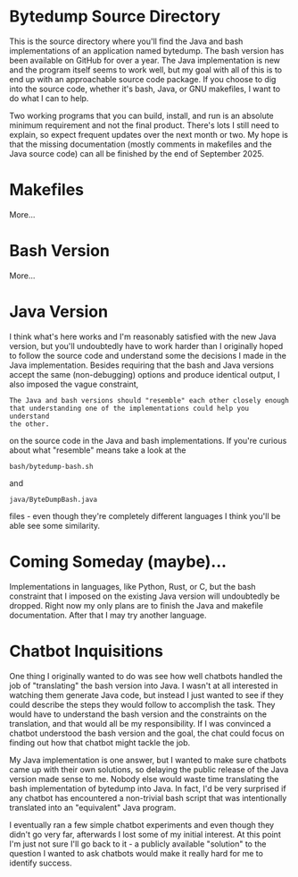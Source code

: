 # Bytedump Source Directory

This is the source directory where you'll find the Java and bash implementations
of an application named bytedump. The bash version has been available on GitHub
for over a year. The Java implementation is new and the program itself seems to
work well, but my goal with all of this is to end up with an approachable source
code package. If you choose to dig into the source code, whether it's bash, Java,
or GNU makefiles, I want to do what I can to help.

Two working programs that you can build, install, and run is an absolute minimum
requirement and not the final product. There's lots I still need to explain, so
expect frequent updates over the next month or two. My hope is that the missing
documentation (mostly comments in makefiles and the Java source code) can all be
finished by the end of September 2025.

# Makefiles

More...

# Bash Version

More...

# Java Version

I think what's here works and I'm reasonably satisfied with the new Java version,
but you'll undoubtedly have to work harder than I originally hoped to follow the
source code and understand some the decisions I made in the Java implementation.
Besides requiring that the bash and Java versions accept the same (non-debugging)
options and produce identical output, I also imposed the vague constraint,

    The Java and bash versions should "resemble" each other closely enough
    that understanding one of the implementations could help you understand
    the other.

on the source code in the Java and bash implementations. If you're curious about
what "resemble" means take a look at the

    bash/bytedump-bash.sh

and

    java/ByteDumpBash.java

files - even though they're completely different languages I think you'll be able
see some similarity.

# Coming Someday (maybe)...

Implementations in languages, like Python, Rust, or C, but the bash constraint
that I imposed on the existing Java version will undoubtedly be dropped. Right
now my only plans are to finish the Java and makefile documentation. After that
I may try another language.

# Chatbot Inquisitions

One thing I originally wanted to do was see how well chatbots handled the job of
"translating" the bash version into Java. I wasn't at all interested in watching
them generate Java code, but instead I just wanted to see if they could describe
the steps they would follow to accomplish the task. They would have to understand
the bash version and the constraints on the translation, and that would all be my
responsibility. If I was convinced a chatbot understood the bash version and the
goal, the chat could focus on finding out how that chatbot might tackle the job.

My Java implementation is one answer, but I wanted to make sure chatbots came up
with their own solutions, so delaying the public release of the Java version made
sense to me. Nobody else would waste time translating the bash implementation of
bytedump into Java. In fact, I'd be very surprised if any chatbot has encountered
a non-trivial bash script that was intentionally translated into an "equivalent"
Java program.

I eventually ran a few simple chatbot experiments and even though they didn't go
very far, afterwards I lost some of my initial interest. At this point I'm just
not sure I'll go back to it - a publicly available "solution" to the question I
wanted to ask chatbots would make it really hard for me to identify success.

